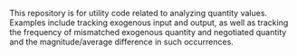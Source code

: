 This repository is for utility code related to analyzing quantity values. Examples include tracking exogenous input and output,
as well as tracking the frequency of mismatched exogenous quantity and negotiated quantity and the magnitude/average difference in such occurrences.